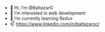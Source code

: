 - 👋 Hi, I’m @BaltazarG
- 👀 I’m interested in web development
- 🌱 I’m currently learning Redux
- 📫 https://www.linkedin.com/in/baltazargc/

<!---
BaltazarG/BaltazarG is a ✨ special ✨ repository because its `README.md` (this file) appears on your GitHub profile.
You can click the Preview link to take a look at your changes.
--->
